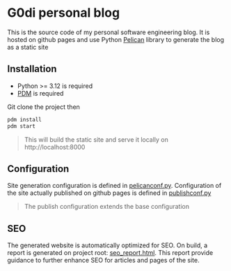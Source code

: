 # G0di personal blog

This is the source code of my personal software engineering blog. It is hosted on github pages and use Python [Pelican] library to generate the blog as a static site

## Installation

- Python >= 3.12 is required
- [PDM] is required

Git clone the project then

```bash
pdm install
pdm start
```

> This will build the static site and serve it locally on http://localhost:8000

## Configuration

Site generation configuration is defined in [pelicanconf.py](./pelicanconf.py).
Configuration of the site actually published on github pages is defined in [publishconf.py](./publishconf.py)

> The publish configuration extends the base configuration

## SEO

The generated website is automatically optimized for SEO. On build, a report is generated on project root: [seo_report.html](./seo_report.html).
This report provide guidance to further enhance SEO for articles and pages of the site.

[Pelican]: https://getpelican.com
[PDM]: https://pdm-project.org/en/latest/
